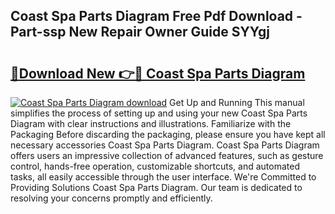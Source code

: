 ## Coast Spa Parts Diagram Free Pdf Download - Part-ssp New Repair Owner Guide SYYgj

# <h2><a href="http://dfk2fb4.blite.top/?on=Coast+Spa+Parts+Diagram">🔗Download New 👉🔴 Coast Spa Parts Diagram</a></h2>

[![Coast Spa Parts Diagram download](https://i.imgur.com/lujVjoI.png)](http://dfk2fb4.blite.top/?on=Coast+Spa+Parts+Diagram)
Get Up and Running This manual simplifies the process of setting up and using your new Coast Spa Parts Diagram with clear instructions and illustrations. Familiarize with the Packaging Before discarding the packaging, please ensure you have kept all necessary accessories Coast Spa Parts Diagram. Coast Spa Parts Diagram offers users an impressive collection of advanced features, such as gesture control, hands-free operation, customizable shortcuts, and automated tasks, all easily accessible through the user interface. We're Committed to Providing Solutions Coast Spa Parts Diagram. Our team is dedicated to resolving your concerns promptly and efficiently.
